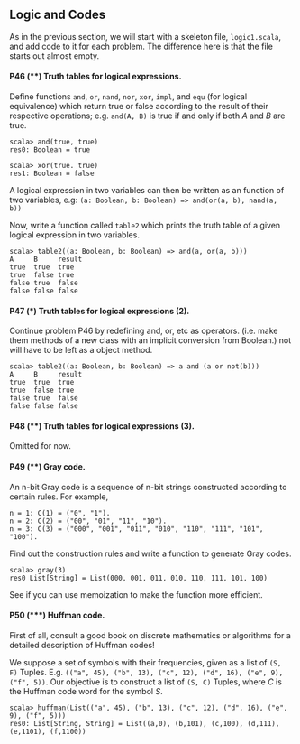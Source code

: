 Logic and Codes
---------------

As in the previous section, we will start with a skeleton file, `logic1.scala`, and add code to it for each problem. The difference here is that the file starts out almost empty.

#### P46 (**) Truth tables for logical expressions.

Define functions `and`, `or`, `nand`, `nor`, `xor`, `impl`, and `equ` (for logical equivalence) which return true or false according to the result of their respective operations; e.g. `and(A, B)` is true if and only if both _A_ and _B_ are true.

    scala> and(true, true)
    res0: Boolean = true

    scala> xor(true. true)
    res1: Boolean = false

A logical expression in two variables can then be written as an function of two variables, e.g: `(a: Boolean, b: Boolean) => and(or(a, b), nand(a, b))`

Now, write a function called `table2` which prints the truth table of a given logical expression in two variables.

    scala> table2((a: Boolean, b: Boolean) => and(a, or(a, b)))
    A     B     result
    true  true  true
    true  false true
    false true  false
    false false false

#### P47 (*) Truth tables for logical expressions (2).
Continue problem P46 by redefining and, or, etc as operators. (i.e. make them methods of a new class with an implicit conversion from Boolean.) not will have to be left as a object method.

    scala> table2((a: Boolean, b: Boolean) => a and (a or not(b)))
    A     B     result
    true  true  true
    true  false true
    false true  false
    false false false

#### P48 (**) Truth tables for logical expressions (3).

Omitted for now.

#### P49 (**) Gray code.

An n-bit Gray code is a sequence of n-bit strings constructed according to certain rules. For example,

    n = 1: C(1) = ("0", "1").
    n = 2: C(2) = ("00", "01", "11", "10").
    n = 3: C(3) = ("000", "001", "011", "010", "110", "111", "101", "100").

Find out the construction rules and write a function to generate Gray codes.

    scala> gray(3)
    res0 List[String] = List(000, 001, 011, 010, 110, 111, 101, 100)

See if you can use memoization to make the function more efficient.

#### P50 (***) Huffman code.

First of all, consult a good book on discrete mathematics or algorithms for a detailed description of Huffman codes!

We suppose a set of symbols with their frequencies, given as a list of `(S, F)` Tuples. E.g. `(("a", 45), ("b", 13), ("c", 12), ("d", 16), ("e", 9), ("f", 5))`. Our objective is to construct a list of `(S, C)` Tuples, where _C_ is the Huffman code word for the symbol _S_.

    scala> huffman(List(("a", 45), ("b", 13), ("c", 12), ("d", 16), ("e", 9), ("f", 5)))
    res0: List[String, String] = List((a,0), (b,101), (c,100), (d,111), (e,1101), (f,1100))

